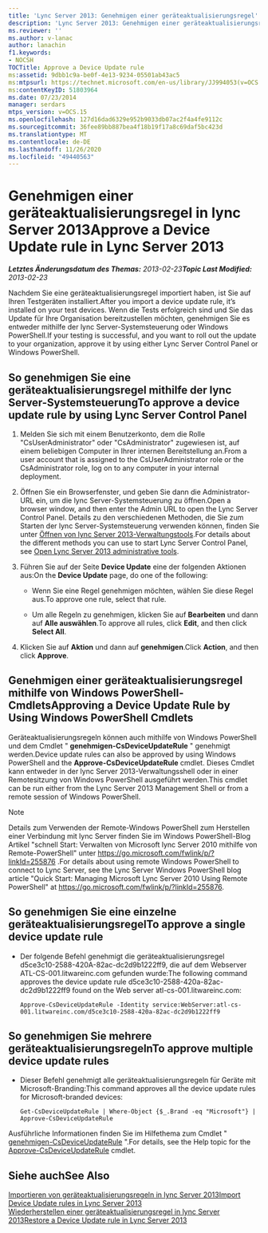 ```yaml
---
title: 'Lync Server 2013: Genehmigen einer geräteaktualisierungsregel'
description: 'Lync Server 2013: Genehmigen einer geräteaktualisierungsregel'
ms.reviewer: ''
ms.author: v-lanac
author: lanachin
f1.keywords:
- NOCSH
TOCTitle: Approve a Device Update rule
ms:assetid: 9dbb1c9a-be0f-4e13-9234-05501ab43ac5
ms:mtpsurl: https://technet.microsoft.com/en-us/library/JJ994053(v=OCS.15)
ms:contentKeyID: 51803964
ms.date: 07/23/2014
manager: serdars
mtps_version: v=OCS.15
ms.openlocfilehash: 127d16dad6329e952b9033db07ac2f4a4fe9112c
ms.sourcegitcommit: 36fee89bb887bea4f18b19f17a8c69daf5bc423d
ms.translationtype: MT
ms.contentlocale: de-DE
ms.lasthandoff: 11/26/2020
ms.locfileid: "49440563"
---
```

# <a name="approve-a-device-update-rule-in-lync-server-2013"></a><span data-ttu-id="8ba46-103">Genehmigen einer geräteaktualisierungsregel in lync Server 2013</span><span class="sxs-lookup"><span data-stu-id="8ba46-103">Approve a Device Update rule in Lync Server 2013</span></span>

<div data-xmlns="http://www.w3.org/1999/xhtml">

<div class="topic" data-xmlns="http://www.w3.org/1999/xhtml" data-msxsl="urn:schemas-microsoft-com:xslt" data-cs="https://msdn.microsoft.com/">

<div data-asp="https://msdn2.microsoft.com/asp">



</div>

<div id="mainSection">

<div id="mainBody"><span data-ttu-id="8ba46-104">

<span> </span></span><span class="sxs-lookup"><span data-stu-id="8ba46-104">

<span> </span></span></span>

<span data-ttu-id="8ba46-105">_**Letztes Änderungsdatum des Themas:** 2013-02-23_</span><span class="sxs-lookup"><span data-stu-id="8ba46-105">_**Topic Last Modified:** 2013-02-23_</span></span>

<span data-ttu-id="8ba46-106">Nachdem Sie eine geräteaktualisierungsregel importiert haben, ist Sie auf Ihren Testgeräten installiert.</span><span class="sxs-lookup"><span data-stu-id="8ba46-106">After you import a device update rule, it’s installed on your test devices.</span></span> <span data-ttu-id="8ba46-107">Wenn die Tests erfolgreich sind und Sie das Update für Ihre Organisation bereitzustellen möchten, genehmigen Sie es entweder mithilfe der lync Server-Systemsteuerung oder Windows PowerShell.</span><span class="sxs-lookup"><span data-stu-id="8ba46-107">If your testing is successful, and you want to roll out the update to your organization, approve it by using either Lync Server Control Panel or Windows PowerShell.</span></span>

<div>

## <a name="to-approve-a-device-update-rule-by-using-lync-server-control-panel"></a><span data-ttu-id="8ba46-108">So genehmigen Sie eine geräteaktualisierungsregel mithilfe der lync Server-Systemsteuerung</span><span class="sxs-lookup"><span data-stu-id="8ba46-108">To approve a device update rule by using Lync Server Control Panel</span></span>

1.  <span data-ttu-id="8ba46-109">Melden Sie sich mit einem Benutzerkonto, dem die Rolle "CsUserAdministrator" oder "CsAdministrator" zugewiesen ist, auf einem beliebigen Computer in Ihrer internen Bereitstellung an.</span><span class="sxs-lookup"><span data-stu-id="8ba46-109">From a user account that is assigned to the CsUserAdministrator role or the CsAdministrator role, log on to any computer in your internal deployment.</span></span>

2.  <span data-ttu-id="8ba46-110">Öffnen Sie ein Browserfenster, und geben Sie dann die Administrator-URL ein, um die lync Server-Systemsteuerung zu öffnen.</span><span class="sxs-lookup"><span data-stu-id="8ba46-110">Open a browser window, and then enter the Admin URL to open the Lync Server Control Panel.</span></span> <span data-ttu-id="8ba46-111">Details zu den verschiedenen Methoden, die Sie zum Starten der lync Server-Systemsteuerung verwenden können, finden Sie unter [Öffnen von lync Server 2013-Verwaltungstools](lync-server-2013-open-lync-server-administrative-tools.md).</span><span class="sxs-lookup"><span data-stu-id="8ba46-111">For details about the different methods you can use to start Lync Server Control Panel, see [Open Lync Server 2013 administrative tools](lync-server-2013-open-lync-server-administrative-tools.md).</span></span>

3.  <span data-ttu-id="8ba46-112">Führen Sie auf der Seite **Device Update** eine der folgenden Aktionen aus:</span><span class="sxs-lookup"><span data-stu-id="8ba46-112">On the **Device Update** page, do one of the following:</span></span>
    
      - <span data-ttu-id="8ba46-113">Wenn Sie eine Regel genehmigen möchten, wählen Sie diese Regel aus.</span><span class="sxs-lookup"><span data-stu-id="8ba46-113">To approve one rule, select that rule.</span></span>
    
      - <span data-ttu-id="8ba46-114">Um alle Regeln zu genehmigen, klicken Sie auf **Bearbeiten** und dann auf **Alle auswählen**.</span><span class="sxs-lookup"><span data-stu-id="8ba46-114">To approve all rules, click **Edit**, and then click **Select All**.</span></span>

4.  <span data-ttu-id="8ba46-115">Klicken Sie auf **Aktion** und dann auf **genehmigen**.</span><span class="sxs-lookup"><span data-stu-id="8ba46-115">Click **Action**, and then click **Approve**.</span></span>

</div>

<div>

## <a name="approving-a-device-update-rule-by-using-windows-powershell-cmdlets"></a><span data-ttu-id="8ba46-116">Genehmigen einer geräteaktualisierungsregel mithilfe von Windows PowerShell-Cmdlets</span><span class="sxs-lookup"><span data-stu-id="8ba46-116">Approving a Device Update Rule by Using Windows PowerShell Cmdlets</span></span>

<span data-ttu-id="8ba46-117">Geräteaktualisierungsregeln können auch mithilfe von Windows PowerShell und dem Cmdlet " **genehmigen-CsDeviceUpdateRule** " genehmigt werden.</span><span class="sxs-lookup"><span data-stu-id="8ba46-117">Device update rules can also be approved by using Windows PowerShell and the **Approve-CsDeviceUpdateRule** cmdlet.</span></span> <span data-ttu-id="8ba46-118">Dieses Cmdlet kann entweder in der lync Server 2013-Verwaltungsshell oder in einer Remotesitzung von Windows PowerShell ausgeführt werden.</span><span class="sxs-lookup"><span data-stu-id="8ba46-118">This cmdlet can be run either from the Lync Server 2013 Management Shell or from a remote session of Windows PowerShell.</span></span>

<div>


> [!NOTE]  
> <span data-ttu-id="8ba46-119">Details zum Verwenden der Remote-Windows PowerShell zum Herstellen einer Verbindung mit lync Server finden Sie im Windows PowerShell-Blog Artikel "schnell Start: Verwalten von Microsoft lync Server 2010 mithilfe von Remote-PowerShell" unter <A href="https://go.microsoft.com/fwlink/p/?linkid=255876">https://go.microsoft.com/fwlink/p/?linkId=255876</A> .</span><span class="sxs-lookup"><span data-stu-id="8ba46-119">For details about using remote Windows PowerShell to connect to Lync Server, see the Lync Server Windows PowerShell blog article "Quick Start: Managing Microsoft Lync Server 2010 Using Remote PowerShell" at <A href="https://go.microsoft.com/fwlink/p/?linkid=255876">https://go.microsoft.com/fwlink/p/?linkId=255876</A>.</span></span>



</div>

<div>

## <a name="to-approve-a-single-device-update-rule"></a><span data-ttu-id="8ba46-120">So genehmigen Sie eine einzelne geräteaktualisierungsregel</span><span class="sxs-lookup"><span data-stu-id="8ba46-120">To approve a single device update rule</span></span>

  - <span data-ttu-id="8ba46-121">Der folgende Befehl genehmigt die geräteaktualisierungsregel d5ce3c10-2588-420A-82ac-dc2d9b1222ff9, die auf dem Webserver ATL-CS-001.litwareinc.com gefunden wurde:</span><span class="sxs-lookup"><span data-stu-id="8ba46-121">The following command approves the device update rule d5ce3c10-2588-420a-82ac-dc2d9b1222ff9 found on the Web server atl-cs-001.litwareinc.com:</span></span>
    
        Approve-CsDeviceUpdateRule -Identity service:WebServer:atl-cs-001.litwareinc.com/d5ce3c10-2588-420a-82ac-dc2d9b1222ff9

</div>

<div>

## <a name="to-approve-multiple-device-update-rules"></a><span data-ttu-id="8ba46-122">So genehmigen Sie mehrere geräteaktualisierungsregeln</span><span class="sxs-lookup"><span data-stu-id="8ba46-122">To approve multiple device update rules</span></span>

  - <span data-ttu-id="8ba46-123">Dieser Befehl genehmigt alle geräteaktualisierungsregeln für Geräte mit Microsoft-Branding:</span><span class="sxs-lookup"><span data-stu-id="8ba46-123">This command approves all the device update rules for Microsoft-branded devices:</span></span>
    
        Get-CsDeviceUpdateRule | Where-Object {$_.Brand -eq "Microsoft"} | Approve-CsDeviceUpdateRule

</div>

<span data-ttu-id="8ba46-124">Ausführliche Informationen finden Sie im Hilfethema zum Cmdlet " [genehmigen-CsDeviceUpdateRule](https://docs.microsoft.com/powershell/module/skype/Approve-CsDeviceUpdateRule) ".</span><span class="sxs-lookup"><span data-stu-id="8ba46-124">For details, see the Help topic for the [Approve-CsDeviceUpdateRule](https://docs.microsoft.com/powershell/module/skype/Approve-CsDeviceUpdateRule) cmdlet.</span></span>

</div>

<div>

## <a name="see-also"></a><span data-ttu-id="8ba46-125">Siehe auch</span><span class="sxs-lookup"><span data-stu-id="8ba46-125">See Also</span></span>


[<span data-ttu-id="8ba46-126">Importieren von geräteaktualisierungsregeln in lync Server 2013</span><span class="sxs-lookup"><span data-stu-id="8ba46-126">Import Device Update rules in Lync Server 2013</span></span>](lync-server-2013-import-device-update-rules.md)  
[<span data-ttu-id="8ba46-127">Wiederherstellen einer geräteaktualisierungsregel in lync Server 2013</span><span class="sxs-lookup"><span data-stu-id="8ba46-127">Restore a Device Update rule in Lync Server 2013</span></span>](lync-server-2013-restore-a-device-update-rule.md)  
  

<span data-ttu-id="8ba46-128"></div>

</div>

<span> </span>

</div>

</div>

</span><span class="sxs-lookup"><span data-stu-id="8ba46-128"></div>

</div>

<span> </span>

</div>

</div>

</span></span></div>

